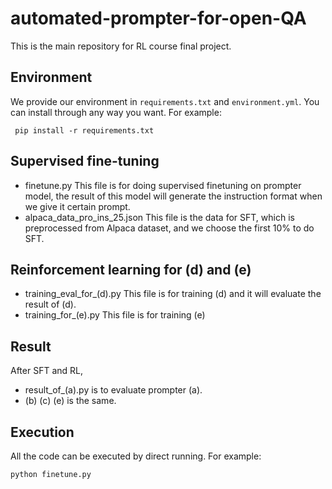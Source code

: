 # automated-prompter-for-open-QA
This is the main repository for RL course final project.

## Environment
We provide our environment in ``requirements.txt`` and ``environment.yml``. You can install through any way you want. For example:

`` pip install -r requirements.txt``

## Supervised fine-tuning
- finetune.py
  This file is for doing supervised finetuning on prompter model, the result of this model will generate the instruction format when we give it certain prompt.
- alpaca_data_pro_ins_25.json
  This file is the data for SFT, which is preprocessed from Alpaca dataset, and we choose the first 10% to do SFT.

## Reinforcement learning for (d) and (e)
- training_eval_for_(d).py
  This file is for training (d) and it will evaluate the result of (d).
- training_for_(e).py
  This file is for training (e)
## Result
After SFT and RL,

- result_of_(a).py is to evaluate prompter (a).
- (b) (c) (e) is the same.

## Execution
All the code can be executed by direct running. For example:

``python finetune.py``
